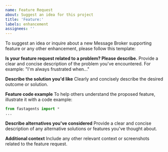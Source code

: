 ```yaml
---
name: Feature Request
about: Suggest an idea for this project
title: 'Feature:'
labels: enhancement
assignees: ''
---
```


To suggest an idea or inquire about a new Message Broker supporting feature or any other enhancement, please follow this template:

**Is your feature request related to a problem? Please describe.**
Provide a clear and concise description of the problem you've encountered. For example: "I'm always frustrated when..."

**Describe the solution you'd like**
Clearly and concisely describe the desired outcome or solution.

**Feature code example**
To help others understand the proposed feature, illustrate it with a code example:

```python
from fastagents import *
...
```

**Describe alternatives you've considered**
Provide a clear and concise description of any alternative solutions or features you've thought about.

**Additional context**
Include any other relevant context or screenshots related to the feature request.
